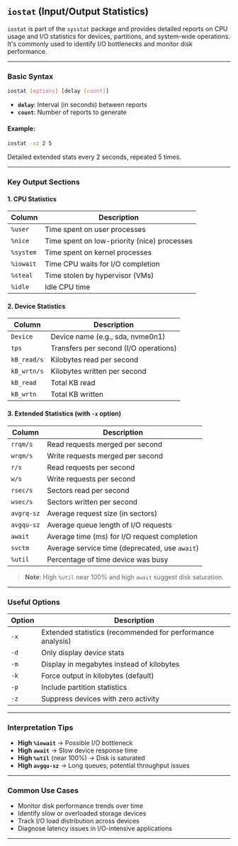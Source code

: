 ## `iostat` (Input/Output Statistics)

`iostat` is part of the `sysstat` package and provides detailed reports on CPU usage and I/O statistics for devices, partitions, and system-wide operations. It's commonly used to identify I/O bottlenecks and monitor disk performance.

---

### Basic Syntax

```bash
iostat [options] [delay [count]]
```

* **`delay`**: Interval (in seconds) between reports
* **`count`**: Number of reports to generate

#### Example:

```bash
iostat -xz 2 5
```

Detailed extended stats every 2 seconds, repeated 5 times.

---

### Key Output Sections

#### 1. CPU Statistics

| Column    | Description                                 |
| --------- | ------------------------------------------- |
| `%user`   | Time spent on user processes                |
| `%nice`   | Time spent on low-priority (nice) processes |
| `%system` | Time spent on kernel processes              |
| `%iowait` | Time CPU waits for I/O completion           |
| `%steal`  | Time stolen by hypervisor (VMs)             |
| `%idle`   | Idle CPU time                               |

#### 2. Device Statistics

| Column      | Description                           |
| ----------- | ------------------------------------- |
| `Device`    | Device name (e.g., sda, nvme0n1)      |
| `tps`       | Transfers per second (I/O operations) |
| `kB_read/s` | Kilobytes read per second             |
| `kB_wrtn/s` | Kilobytes written per second          |
| `kB_read`   | Total KB read                         |
| `kB_wrtn`   | Total KB written                      |

#### 3. Extended Statistics (with `-x` option)

| Column     | Description                                    |
| ---------- | ---------------------------------------------- |
| `rrqm/s`   | Read requests merged per second                |
| `wrqm/s`   | Write requests merged per second               |
| `r/s`      | Read requests per second                       |
| `w/s`      | Write requests per second                      |
| `rsec/s`   | Sectors read per second                        |
| `wsec/s`   | Sectors written per second                     |
| `avgrq-sz` | Average request size (in sectors)              |
| `avgqu-sz` | Average queue length of I/O requests           |
| `await`    | Average time (ms) for I/O request completion   |
| `svctm`    | Average service time (deprecated, use `await`) |
| `%util`    | Percentage of time device was busy             |

> **Note**: High `%util` near 100% and high `await` suggest disk saturation.

---

### Useful Options

| Option | Description                                                |
| ------ | ---------------------------------------------------------- |
| `-x`   | Extended statistics (recommended for performance analysis) |
| `-d`   | Only display device stats                                  |
| `-m`   | Display in megabytes instead of kilobytes                  |
| `-k`   | Force output in kilobytes (default)                        |
| `-p`   | Include partition statistics                               |
| `-z`   | Suppress devices with zero activity                        |

---

### Interpretation Tips

* **High `%iowait`** → Possible I/O bottleneck
* **High `await`** → Slow device response time
* **High `%util`** (near 100%) → Disk is saturated
* **High `avgqu-sz`** → Long queues; potential throughput issues

---

### Common Use Cases

* Monitor disk performance trends over time
* Identify slow or overloaded storage devices
* Track I/O load distribution across devices
* Diagnose latency issues in I/O-intensive applications

---

